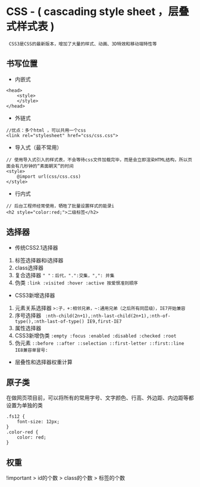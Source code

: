 # CSS - ( cascading style sheet ，层叠式样式表 )
` CSS3是CSS的最新版本，增加了大量的样式、动画、3D特效和移动端特性等`

## 书写位置
* 内嵌式
```
<head>
    <style>
    </style>
</head>
```
* 外链式
```
//优点：多个html ，可以共用一个css
<link rel="stylesheet" href="css/css.css">
```
* 导入式（最不常用）
```
// 使用导入式引入的样式表，不会等待css文件加载完毕，而是会立即渲染HTML结构，所以页面会有几秒钟的“素面朝天”的时间
<style>
    @import url(css/css.css)
</style>
```
* 行内式
```
// 后台工程师经常使用，牺牲了批量设置样式的能录i
<h2 style="color:red;">二级标签</h2>
```
## 选择器
* 传统CSS2.1选择器
1. 标签选择器和i选择器
2. class选择器
3. 复合选择器
` " "：后代，".":交集，",": 并集 `
4. 伪类
` :link :visited :hover :active 按爱恨准则顺序 `
* CSS3新增选择器
1. 元素关系选择器 
`>:子，+:相邻兄弟，~:通用兄弟（之后所有同层级），IE7开始兼容`
2. 序号选择器
` :nth-child(2n+1),:nth-last-child(2n+1),:nth-of-type(),:nth-last-of-type() IE9,first-IE7`
3. 属性选择器
4. CSS3新增伪类
`:empty :focus :enabled :disabled :checked :root`
5. 伪元素
`::before ::after ::selection ::first-letter ::first::line IE8兼容单冒号:`
* 层叠性和选择器权重计算

## 原子类
在做网页项目前，可以将所有的常用字号、文字颜色、行高、外边距、内边距等都设置为单独的类
```
.fs12 {
    font-size: 12px;
}
.color-red {
    color: red;
}
```
## 权重
!important > id的个数 > class的个数 > 标签的个数
